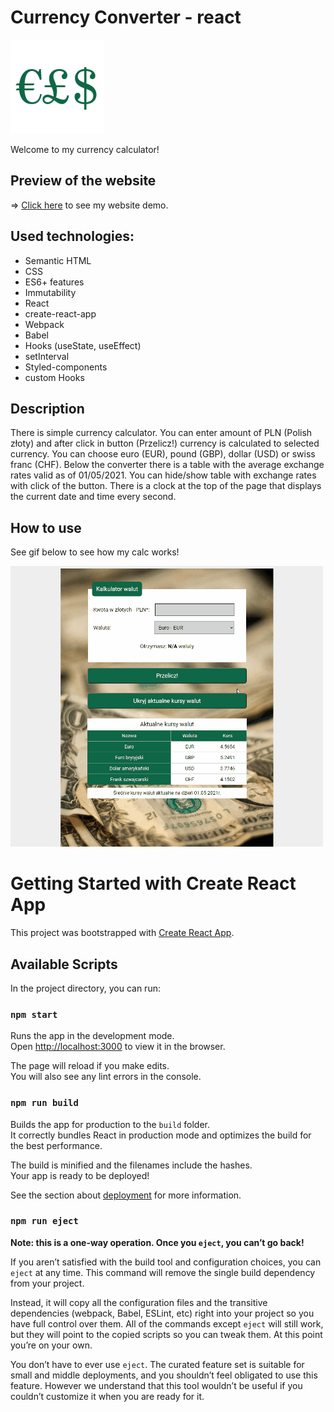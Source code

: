 # Currency Converter - react
![icon](public/icon.png)

Welcome to my currency calculator!

## Preview of the website 

=> [Click here](https://izabelanowak.github.io/currency-converter-react/) to see my website demo. 
## Used technologies:

-   Semantic HTML
-   CSS
-   ES6+ features
-   Immutability
-   React
-   create-react-app
-   Webpack
-   Babel
-   Hooks (useState, useEffect)
-   setInterval
-   Styled-components
-   custom Hooks
  
## Description

There is simple currency calculator. You can enter amount of PLN (Polish złoty) and after click in button (Przelicz!) currency is calculated to selected currency. You can choose euro (EUR), pound (GBP), dollar (USD) or swiss franc (CHF).
Below the converter there is a table with the average exchange rates valid as of 01/05/2021.
You can hide/show table with exchange rates with click of the button. There is a clock at the top of the page that displays the current date and time every second.

## How to use
See gif below to see how my calc works!

![Gif demo](./Currency-converter-demo.gif)

# Getting Started with Create React App

This project was bootstrapped with [Create React App](https://github.com/facebook/create-react-app).

## Available Scripts

In the project directory, you can run:

### `npm start`

Runs the app in the development mode.\
Open [http://localhost:3000](http://localhost:3000) to view it in the browser.

The page will reload if you make edits.\
You will also see any lint errors in the console.

### `npm run build`

Builds the app for production to the `build` folder.\
It correctly bundles React in production mode and optimizes the build for the best performance.

The build is minified and the filenames include the hashes.\
Your app is ready to be deployed!

See the section about [deployment](https://facebook.github.io/create-react-app/docs/deployment) for more information.

### `npm run eject`

**Note: this is a one-way operation. Once you `eject`, you can’t go back!**

If you aren’t satisfied with the build tool and configuration choices, you can `eject` at any time. This command will remove the single build dependency from your project.

Instead, it will copy all the configuration files and the transitive dependencies (webpack, Babel, ESLint, etc) right into your project so you have full control over them. All of the commands except `eject` will still work, but they will point to the copied scripts so you can tweak them. At this point you’re on your own.

You don’t have to ever use `eject`. The curated feature set is suitable for small and middle deployments, and you shouldn’t feel obligated to use this feature. However we understand that this tool wouldn’t be useful if you couldn’t customize it when you are ready for it.